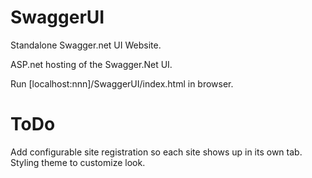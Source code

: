 SwaggerUI
=========

Standalone Swagger.net UI Website.

ASP.net hosting of the Swagger.Net UI.

Run [localhost:nnn]/SwaggerUI/index.html in  browser.

ToDo
====

Add configurable site registration so each site shows up in its own tab.
Styling theme to customize look.



